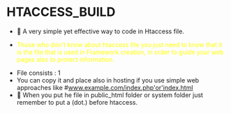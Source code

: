 # HTACCESS_BUILD
- 👋 A very simple yet effective way to code in Htaccess file.
- <p style="color:yellow;" >Those who don't know about htaccess file you just need to know that it is the file that is used in Framework creation, in order to guide your web pages also to protect information.</p>
- File consists : 1
- You can copy it and place also in hosting if you use simple web approaches like #www.example.com/index.php'or'index.html 
- 👋 When you put he file in public_html folder or system folder just remember to put a (dot.) before htaccess.

